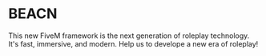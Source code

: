 # BEACN
This new FiveM framework is the next generation of roleplay technology. It's fast, immersive, and modern. Help us to develope a new era of roleplay!
